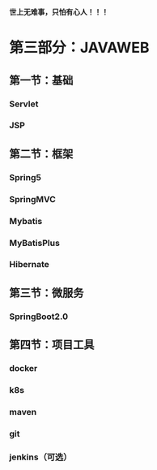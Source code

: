 **世上无难事，只怕有心人！！！**

# 第三部分：JAVAWEB

## 第一节：基础

### Servlet

### JSP

## 第二节：框架

### Spring5

### SpringMVC

### Mybatis

### MyBatisPlus

### Hibernate

## 第三节：微服务

### SpringBoot2.0

## 第四节：项目工具

### docker

### k8s

### maven

### git

### jenkins（可选）